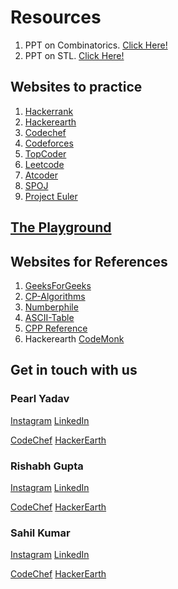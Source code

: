 # Resources

1. PPT on Combinatorics. [Click Here!](https://docs.google.com/presentation/d/1Z2s07j1OX95cKklTeV3DGTYxw0-vxb0TcjrThyqeiIs/edit?usp=sharing)
2. PPT on STL. [Click Here!](https://docs.google.com/presentation/d/1rKlVEkA_DciafHL4x_Ev5gaU-dwHQlibhBdAjJgJAeg/edit?usp=sharing)

## Websites to practice
1. [Hackerrank](https://www.hackerrank.com/)
2. [Hackerearth](https://www.hackerearth.com/)
3. [Codechef](https://www.codechef.com/)
4. [Codeforces](https://codeforces.com/)
5. [TopCoder](https://www.topcoder.com/)
6. [Leetcode](http://leetcode.com/)
7. [Atcoder](https://atcoder.jp/)
8. [SPOJ](https://www.spoj.com/)
9. [Project Euler](https://projecteuler.net)

## [The Playground](https://www.stopstalk.com)

## Websites for References
1. [GeeksForGeeks](https://www.geeksforgeeks.org/the-c-standard-template-library-stl/)
2. [CP-Algorithms](https://cp-algorithms.com/)
3. [Numberphile](https://www.youtube.com/channel/UCoxcjq-8xIDTYp3uz647V5A)
4. [ASCII-Table](http://www.asciitable.com/)
5. [CPP Reference](https://en.cppreference.com/w/)
6. Hackerearth [CodeMonk](https://www.hackerearth.com/practice/codemonk/)


## Get in touch with us
### Pearl Yadav
[Instagram](https://instagram.com/pearl.yadav) 
[LinkedIn](https://www.linkedin.com/in/pearl-yadav-32abab166/)

[CodeChef](https://www.codechef.com/users/joker12)
[HackerEarth](https://www.hackerearth.com/@braindead01)

### Rishabh Gupta
[Instagram](https://instagram.com/rishabh_gupta104)
[LinkedIn](https://www.linkedin.com/in/rishabh-gupta-6a5715173/)

[CodeChef](https://www.codechef.com/users/rishabh104)
[HackerEarth](https://www.hackerearth.com/@braindead01)
### Sahil Kumar

[Instagram](https://instagram.com/miniking098)
[LinkedIn](https://www.linkedin.com/in/sahil-kumar-a64b79179/)

[CodeChef](https://www.codechef.com/users/sahil_098)
[HackerEarth](https://www.hackerearth.com/@sahilkumar.official2019)
